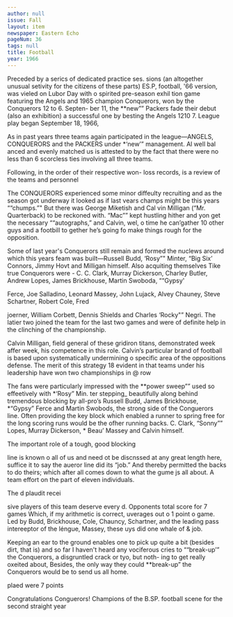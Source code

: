 ```yaml
---
author: null
issue: Fall
layout: item
newspaper: Eastern Echo
pageNum: 36
tags: null
title: Football
year: 1966
---
```


Preceded by a serics of dedicated practice ses. sions (an altogether unusual setivity for the citizens of these parts) ES.P, football, '66 version, was vieled on Lubor Day with o spirited pre-season exhil tion game featuring the Angels and 1965 champion Conquerors, won by the Conquerors 12 to 6. Septen- ber 11, the **new”” Packers fade their debut (also an exhibition) a successful one by besting the Angels 1210 7. League play began September 18, 1966,

As in past years three teams again participated in the league—ANGELS, CONQUERORS and the PACKERS under *‘new’” management. Al well bal anced and evenly matched us is attested to by the fact that there were no less than 6 scorcless ties involving all three teams.

Following, in the order of their respective won- loss records, is a review of the teams and personnel

The CONQUERORS experienced some minor diffeulty recruiting and as the season got underway it looked as if last vears champs might be this years ““chumps.”" But there was George Miketish and Cal vin Milligan (“Mr. Quarterback) to be reckoned with. “Mac”” kept hustling hither and yon get the necessary ““autographs,” and Calvin, wel, o time he can’gather 10 other guys and a footbill to gether he’s going fo make things rough for the opposition.

Some of last year's Conquerors still remain and formed the nuclews around which this years feam was built—Russell Budd, ‘Rosy”" Minter, “Big Six’ Connors, Jimmy Hovt and Milligan himself. Also acquiting themselves Tike true Conquerors were - C. C. Clark, Murray Dickerson, Charley Butler, Andrew Lopes, James Brickhouse, Martin Swoboda, ““Gypsy'

Ferce, Joe Salladino, Leonard Massey, John Lujack, Alvey Chauney, Steve Schartner, Robert Cole, Fred

joerner, William Corbett, Dennis Shields and Charles ‘Rocky"” Negri. The latier two joined the team for the last two games and were of definite help in the clinching of the championship.

Calvin Milligan, field general of these gridiron titans, demonstrated week affer week, his competence in this role. Calvin’s particular brand of football is based upon systematically undermining o specific area of the oppositions defense. The merit of this strategy 18 evident in that teams under his leadership have won two championships in @ row

The fans were particularly impressed with the **power sweep”” used so effeetively with *‘Rosy” Min. ter stepping_ beautifully along behind tremendous blocking by all-pro’s Russell Budd, James Brickhouse, *“Gypsy” Ferce and Martin Swobods, the strong side of the Conguerors line. Often providing the key block which enabled a runner to spring free for the long scoring runs would be the ofher running backs. C. Clark, “Sonny”” Lopes, Murray Dickerson, * Beau’ Massey and Calvin himself.

The important role of a tough, good blocking

line is known o all of us and need ot be discnssed at any great length here, suffice it to say the aueror line did its “job.” And thereby permitted the backs to do theirs; which after all comes down to what the gume js all about. A team effort on the part of eleven individuals.

The d plaudit recei

sive players of this team deserve every d. Opponents total score for 7 games Which, if my arithmetic is correct, uverages out o 1 point o game. Led by Budd, Brickhouse, Cole, Chauncy, Schartner, and the leading pass intereeptor of the léngue, Massey, these uys did one whale of & job.

Keeping an ear to the ground enables one to pick up quite a bit (besides dirt, that is) and so far I haven't heard any vociferous cries to ““break-up’” the Conquerors, a disgruntled crack or tyo, but noth- ing to get really oxeited about, Besides, the only way they could **break-up” the Conquerors would be to send us all home.

plaed were 7 points

Congratulations Conguerors! Champions of the B.SP. football scene for the second straight year
